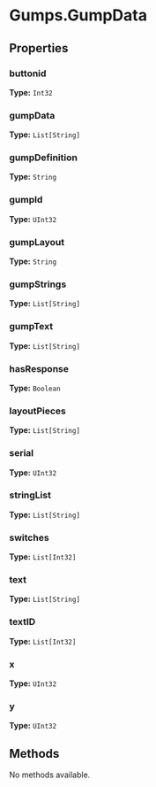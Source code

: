 # Gumps.GumpData



## Properties

### buttonid

**Type:** `Int32`

### gumpData

**Type:** `List[String]`

### gumpDefinition

**Type:** `String`

### gumpId

**Type:** `UInt32`

### gumpLayout

**Type:** `String`

### gumpStrings

**Type:** `List[String]`

### gumpText

**Type:** `List[String]`

### hasResponse

**Type:** `Boolean`

### layoutPieces

**Type:** `List[String]`

### serial

**Type:** `UInt32`

### stringList

**Type:** `List[String]`

### switches

**Type:** `List[Int32]`

### text

**Type:** `List[String]`

### textID

**Type:** `List[Int32]`

### x

**Type:** `UInt32`

### y

**Type:** `UInt32`

## Methods

No methods available.

